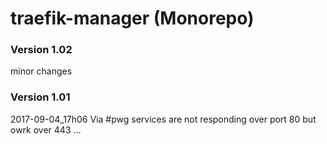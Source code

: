 # traefik-manager (Monorepo)

### Version 1.02
minor changes

### Version 1.01
2017-09-04_17h06
Via #pwg services are not responding over port 80 but owrk over 443 …

